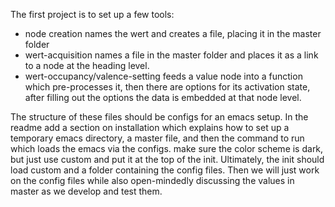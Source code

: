 The first project is to set up a few tools:
- node creation names the wert and creates a file, placing it in the master folder
- wert-acquisition names a file in the master folder and places it as a link to a node at the heading level.
- wert-occupancy/valence-setting feeds a value node into a function which pre-processes it, then there are options for its activation state, after filling out the options the data is embedded at that node level.

The structure of these files should be configs for an emacs setup. In the readme add a section on installation which explains how to set up a temporary emacs directory, a master file, and then the command to run which loads the emacs via the configs. make sure the color scheme is dark, but just use custom and put it at the top of the init. Ultimately, the init should load custom and a folder containing the config files. Then we will just work on the config files while also open-mindedly discussing the values in master as we develop and test them.

